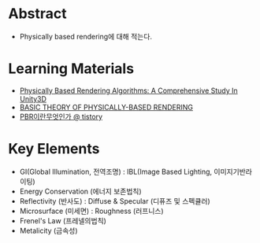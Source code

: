 # Abstract

- Physically based rendering에 대해 적는다.

# Learning Materials

- [Physically Based Rendering Algorithms: A Comprehensive Study In Unity3D](http://www.jordanstevenstechart.com/physically-based-rendering)
- [BASIC THEORY OF PHYSICALLY-BASED RENDERING](https://www.marmoset.co/posts/basic-theory-of-physically-based-rendering/)
- [PBR이란무엇인가 @ tistory](http://lifeisforu.tistory.com/366)

# Key Elements

- GI(Global Illumination, 전역조명) : IBL(Image Based Lighting, 이미지기반라이팅)
- Energy Conservation (에너지 보존법칙)
- Reflectivity (반사도) : Diffuse & Specular (디퓨즈 및 스펙큘러)
- Microsurface (미세면) : Roughness (러프니스)
- Frenel's Law (프레넬의법칙)
- Metalicity (금속성)


